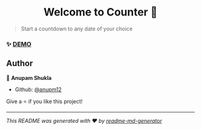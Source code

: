 <h1 align="center">Welcome to Counter 👋</h1>
<p>
</p>

> Start a countdown to any date of your choice

### ✨ [DEMO](https://cool-counter.netlify.app)

## Author

👤 **Anupam Shukla**

- Github: [@anupm12](https://github.com/anupm12)

Give a ⭐️ if you like this project!

---

_This README was generated with ❤️ by [readme-md-generator](https://github.com/kefranabg/readme-md-generator)_
